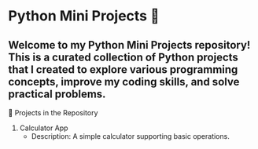 <h1>Python Mini Projects 🤖</h1>
<h2>Welcome to my Python Mini Projects repository! This is a curated collection of Python projects that I created to explore various programming concepts, improve my coding skills, and solve practical problems.
</h2>
📂 Projects in the Repository

1. Calculator App
   - Description: A simple calculator supporting basic operations.

